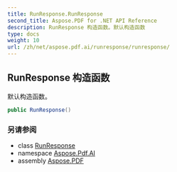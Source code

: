 ```yaml
---
title: RunResponse.RunResponse
second_title: Aspose.PDF for .NET API Reference
description: RunResponse 构造函数。默认构造函数
type: docs
weight: 10
url: /zh/net/aspose.pdf.ai/runresponse/runresponse/
---
```

## RunResponse 构造函数

默认构造函数。

```csharp
public RunResponse()
```

### 另请参阅

* class [RunResponse](../)
* namespace [Aspose.Pdf.AI](../../../aspose.pdf.ai/)
* assembly [Aspose.PDF](../../../)